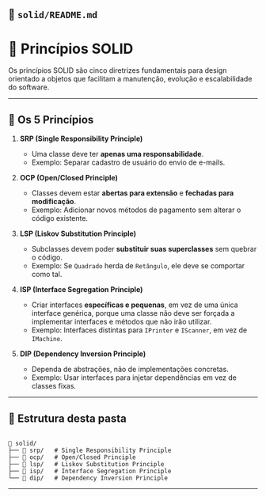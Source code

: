 ## 📁 `solid/README.md`

# 🧩 Princípios SOLID

Os princípios SOLID são cinco diretrizes fundamentais para design orientado a objetos que facilitam a manutenção, evolução e escalabilidade do software.

---

## 🔑 Os 5 Princípios
1. **SRP (Single Responsibility Principle)**
   - Uma classe deve ter **apenas uma responsabilidade**.
   - Exemplo: Separar cadastro de usuário do envio de e-mails.

2. **OCP (Open/Closed Principle)**
   - Classes devem estar **abertas para extensão** e **fechadas para modificação**.
   - Exemplo: Adicionar novos métodos de pagamento sem alterar o código existente.

3. **LSP (Liskov Substitution Principle)**
   - Subclasses devem poder **substituir suas superclasses** sem quebrar o código.
   - Exemplo: Se `Quadrado` herda de `Retângulo`, ele deve se comportar como tal.

4. **ISP (Interface Segregation Principle)**
   - Criar interfaces **específicas e pequenas**, em vez de uma única interface genérica, porque uma classe não deve ser forçada a implementar interfaces e métodos que não irão utilizar.
   - Exemplo: Interfaces distintas para `IPrinter` e `IScanner`, em vez de `IMachine`.

5. **DIP (Dependency Inversion Principle)**
   - Dependa de abstrações, não de implementações concretas.
   - Exemplo: Usar interfaces para injetar dependências em vez de classes fixas.

---

## 🧩 Estrutura desta pasta
```

📂 solid/
├── 📂 srp/   # Single Responsibility Principle
├── 📂 ocp/   # Open/Closed Principle
├── 📂 lsp/   # Liskov Substitution Principle
├── 📂 isp/   # Interface Segregation Principle
└── 📂 dip/   # Dependency Inversion Principle

```
---